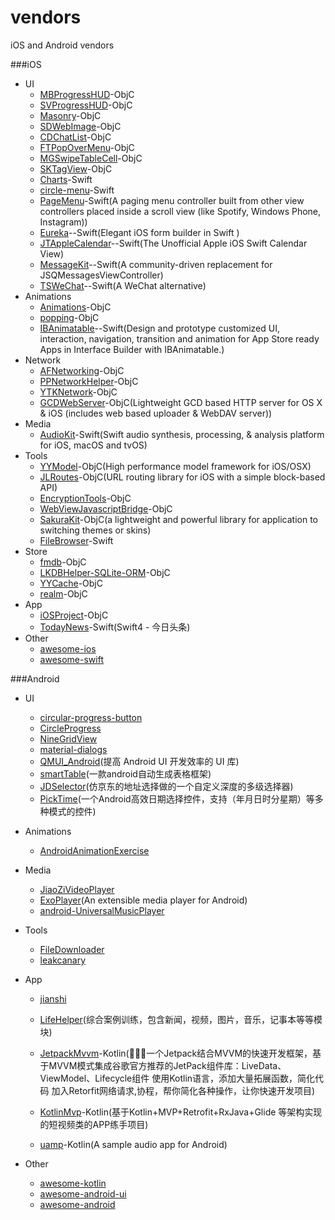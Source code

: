 # vendors
iOS and Android vendors

###iOS
- UI
	* [MBProgressHUD](https://github.com/jdg/MBProgressHUD)-ObjC
	* [SVProgressHUD](https://github.com/SVProgressHUD/SVProgressHUD)-ObjC
	* [Masonry](https://github.com/SnapKit/Masonry)-ObjC
	* [SDWebImage](https://github.com/rs/SDWebImage)-ObjC
	* [CDChatList](https://github.com/chdo002/CDChatList)-ObjC
	* [FTPopOverMenu](https://github.com/liufengting/FTPopOverMenu)-ObjC
	* [MGSwipeTableCell](https://github.com/MortimerGoro/MGSwipeTableCell)-ObjC
	* [SKTagView](https://github.com/zsk425/SKTagView)-ObjC
	* [Charts](https://github.com/danielgindi/Charts)-Swift
	* [circle-menu](https://github.com/Ramotion/circle-menu)-Swift
	* [PageMenu](https://github.com/PageMenu/PageMenu)-Swift(A paging menu controller built from other view controllers placed inside a scroll view (like Spotify, Windows Phone, Instagram))
	* [Eureka](https://github.com/xmartlabs/Eureka)--Swift(Elegant iOS form builder in Swift )
	* [JTAppleCalendar](https://github.com/patchthecode/JTAppleCalendar)--Swift(The Unofficial Apple iOS Swift Calendar View)
	* [MessageKit](https://github.com/MessageKit/MessageKit)--Swift(A community-driven replacement for JSQMessagesViewController)
	* [TSWeChat](https://github.com/hilen/TSWeChat)--Swift(A WeChat alternative)
- Animations
	* [Animations](https://github.com/YouXianMing/Animations)-ObjC
	* [popping](https://github.com/schneiderandre/popping)-ObjC
	* [IBAnimatable](https://github.com/IBAnimatable/IBAnimatable)--Swift(Design and prototype customized UI, interaction, navigation, transition and animation for App Store ready Apps in Interface Builder with IBAnimatable.)
- Network
	* [AFNetworking](https://github.com/AFNetworking/AFNetworking)-ObjC
	* [PPNetworkHelper](https://github.com/jkpang/PPNetworkHelper)-ObjC
	* [YTKNetwork](https://github.com/yuantiku/YTKNetwork)-ObjC
	* [GCDWebServer](https://github.com/swisspol/GCDWebServer)-ObjC(Lightweight GCD based HTTP server for OS X & iOS (includes web based uploader & WebDAV server))
- Media
	* [AudioKit](https://github.com/AudioKit/AudioKit)-Swift(Swift audio synthesis, processing, & analysis platform for iOS, macOS and tvOS)
- Tools
	* [YYModel](https://github.com/ibireme/YYModel)-ObjC(High performance model framework for iOS/OSX)
	* [JLRoutes](https://github.com/joeldev/JLRoutes)-ObjC(URL routing library for iOS with a simple block-based API)
	* [EncryptionTools](https://github.com/mddios/EncryptionTools)-ObjC
	* [WebViewJavascriptBridge](https://github.com/marcuswestin/WebViewJavascriptBridge)-ObjC
	* [SakuraKit](https://github.com/tingxins/SakuraKit)-ObjC(a lightweight and powerful library for application to switching themes or skins)
	* [FileBrowser](https://github.com/marmelroy/FileBrowser)-Swift
- Store
	* [fmdb](https://github.com/ccgus/fmdb)-ObjC
	* [LKDBHelper-SQLite-ORM](https://github.com/li6185377/LKDBHelper-SQLite-ORM)-ObjC
	* [YYCache](https://github.com/ibireme/YYCache)-ObjC
	* [realm](https://github.com/realm/realm-cocoa)-ObjC
- App
	* [iOSProject](https://github.com/NJHu/iOSProject)-ObjC
	* [TodayNews](https://github.com/hrscy/TodayNews)-Swift(Swift4 - 今日头条)
- Other
  	* [awesome-ios](https://github.com/vsouza/awesome-ios)
  	* [awesome-swift](https://github.com/matteocrippa/awesome-swift)

###Android
- UI
	* [circular-progress-button](https://github.com/dmytrodanylyk/circular-progress-button)
	* [CircleProgress](https://github.com/lzyzsd/CircleProgress)
	* [NineGridView](https://github.com/jeasonlzy/NineGridView)
	* [material-dialogs](https://github.com/afollestad/material-dialogs)
	* [QMUI_Android](https://github.com/QMUI/QMUI_Android)(提高 Android UI 开发效率的 UI 库)
	* [smartTable](https://github.com/huangyanbin/smartTable)(一款android自动生成表格框架)
	* [JDSelector](https://github.com/dunwen/JDSelector)(仿京东的地址选择做的一个自定义深度的多级选择器)
	* [PickTime](https://github.com/codbking/PickTime)(一个Android高效日期选择控件，支持（年月日时分星期）等多种模式的控件)
	
- Animations
	
	* [AndroidAnimationExercise](https://github.com/REBOOTERS/AndroidAnimationExercise)
	
- Media
	* [JiaoZiVideoPlayer](https://github.com/lipangit/JiaoZiVideoPlayer)
	* [ExoPlayer](https://github.com/google/ExoPlayer)(An extensible media player for Android)
	* [android-UniversalMusicPlayer](https://github.com/googlesamples/android-UniversalMusicPlayer)
	
- Tools
	* [FileDownloader](https://github.com/lingochamp/FileDownloader)
	* [leakcanary](https://github.com/square/leakcanary)
	
- App
	
	* [jianshi](https://github.com/wingjay/jianshi) 
	
	* [LifeHelper](https://github.com/yangchong211/LifeHelper)(综合案例训练，包含新闻，视频，图片，音乐，记事本等等模块)
	
	* [JetpackMvvm](https://github.com/hegaojian/JetpackMvvm)-Kotlin(🐔🐔🐔一个Jetpack结合MVVM的快速开发框架，基于MVVM模式集成谷歌官方推荐的JetPack组件库：LiveData、ViewModel、Lifecycle组件 使用Kotlin语言，添加大量拓展函数，简化代码 加入Retorfit网络请求,协程，帮你简化各种操作，让你快速开发项目)
	
	* [KotlinMvp](https://github.com/git-xuhao/KotlinMvp)-Kotlin(基于Kotlin+MVP+Retrofit+RxJava+Glide 等架构实现的短视频类的APP练手项目)
	
	* [uamp](https://github.com/android/uamp)-Kotlin(A sample audio app for Android)
	
- Other
	* [awesome-kotlin](https://github.com/KotlinBy/awesome-kotlin) 
	* [awesome-android-ui](https://github.com/wasabeef/awesome-android-ui)
	* [awesome-android](https://github.com/JStumpp/awesome-android)
